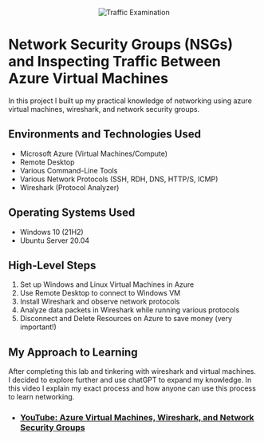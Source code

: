 <p align="center">
<img src="https://i.imgur.com/Ua7udoS.png" alt="Traffic Examination"/>
</p>

<h1>Network Security Groups (NSGs) and Inspecting Traffic Between Azure Virtual Machines</h1>
In this project I built up my practical knowledge of networking using azure virtual machines, wireshark, and network security groups. <br />


<h2>Environments and Technologies Used</h2>

- Microsoft Azure (Virtual Machines/Compute)
- Remote Desktop
- Various Command-Line Tools
- Various Network Protocols (SSH, RDH, DNS, HTTP/S, ICMP)
- Wireshark (Protocol Analyzer)

<h2>Operating Systems Used </h2>

- Windows 10 (21H2)
- Ubuntu Server 20.04

<h2>High-Level Steps</h2>

1. Set up Windows and Linux Virtual Machines in Azure
2. Use Remote Desktop to connect to Windows VM
3. Install Wireshark and observe network protocols
4. Analyze data packets in Wireshark while running various protocols
5. Disconnect and Delete Resources on Azure to save money (very important!)

<h2>My Approach to Learning</h2>

<p>After completing this lab and tinkering with wireshark and virtual machines. I decided to explore further and use chatGPT to expand my knowledge. In this video I explain my exact process and how anyone can use this process to learn networking.</p>

- ### [YouTube: Azure Virtual Machines, Wireshark, and Network Security Groups](https://www.loom.com/share/300c3a9cffa549eb85744159b824ccc3?sid=1e3be43c-1e8d-4322-b280-b9e164060b16)
